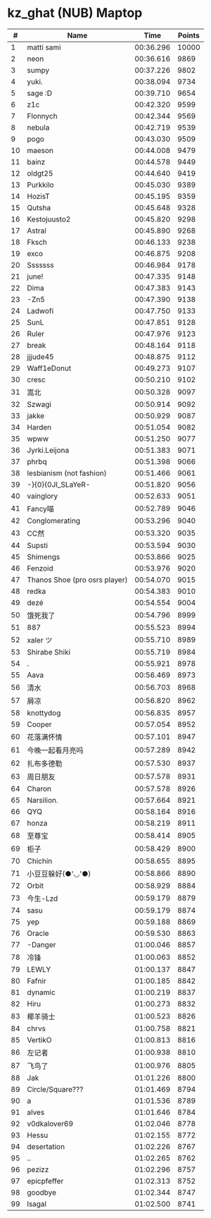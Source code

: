 # kz_ghat (NUB) Maptop

|  # | Name | Time | Points |
|-------------- | -------------- | -------------- | -------------- | 
| 1 | matti sami | 00:36.296 | 10000 | 
| 2 | neon | 00:36.616 | 9869 | 
| 3 | sumpy | 00:37.226 | 9802 | 
| 4 | yuki. | 00:38.094 | 9734 | 
| 5 | sage :D | 00:39.710 | 9654 | 
| 6 | z1c | 00:42.320 | 9599 | 
| 7 | Flonnych | 00:42.344 | 9569 | 
| 8 | nebula | 00:42.719 | 9539 | 
| 9 | pogo | 00:43.030 | 9509 | 
| 10 | maeson | 00:44.008 | 9479 | 
| 11 | bainz | 00:44.578 | 9449 | 
| 12 | oldgt25 | 00:44.640 | 9419 | 
| 13 | Purkkilo | 00:45.030 | 9389 | 
| 14 | HozisT | 00:45.195 | 9359 | 
| 15 | Qutsha | 00:45.648 | 9328 | 
| 16 | Kestojuusto2 | 00:45.820 | 9298 | 
| 17 | Astral | 00:45.890 | 9268 | 
| 18 | Fksch | 00:46.133 | 9238 | 
| 19 | exco | 00:46.875 | 9208 | 
| 20 | Sssssss | 00:46.984 | 9178 | 
| 21 | june! | 00:47.335 | 9148 | 
| 22 | Dima | 00:47.383 | 9143 | 
| 23 | -Zn5 | 00:47.390 | 9138 | 
| 24 | Ladwofi | 00:47.750 | 9133 | 
| 25 | SunL | 00:47.851 | 9128 | 
| 26 | Ruler | 00:47.976 | 9123 | 
| 27 | break | 00:48.164 | 9118 | 
| 28 | jjjude45 | 00:48.875 | 9112 | 
| 29 | Waff1eDonut | 00:49.273 | 9107 | 
| 30 | cresc | 00:50.210 | 9102 | 
| 31 | 嵩北 | 00:50.328 | 9097 | 
| 32 | Szwagi | 00:50.914 | 9092 | 
| 33 | jakke | 00:50.929 | 9087 | 
| 34 | Harden | 00:51.054 | 9082 | 
| 35 | wpww | 00:51.250 | 9077 | 
| 36 | Jyrki.Leijona | 00:51.383 | 9071 | 
| 37 | phrbq | 00:51.398 | 9066 | 
| 38 | lesbianism (not fashion) | 00:51.466 | 9061 | 
| 39 | -}{0}{0JI_SLaYeR- | 00:51.820 | 9056 | 
| 40 | vainglory | 00:52.633 | 9051 | 
| 41 | Fancy喵 | 00:52.789 | 9046 | 
| 42 | Conglomerating | 00:53.296 | 9040 | 
| 43 | CC然 | 00:53.320 | 9035 | 
| 44 | Supsti | 00:53.594 | 9030 | 
| 45 | Shimengs | 00:53.866 | 9025 | 
| 46 | Fenzoid | 00:53.976 | 9020 | 
| 47 | Thanos Shoe (pro osrs player) | 00:54.070 | 9015 | 
| 48 | redka | 00:54.383 | 9010 | 
| 49 | dezé | 00:54.554 | 9004 | 
| 50 | 饿死我了 | 00:54.796 | 8999 | 
| 51 | 887 | 00:55.523 | 8994 | 
| 52 | xaler ツ | 00:55.710 | 8989 | 
| 53 | Shirabe Shiki | 00:55.719 | 8984 | 
| 54 | . | 00:55.921 | 8978 | 
| 55 | Aava | 00:56.469 | 8973 | 
| 56 | 清水 | 00:56.703 | 8968 | 
| 57 | 屑凉 | 00:56.820 | 8962 | 
| 58 | knottydog | 00:56.835 | 8957 | 
| 59 | Cooper | 00:57.054 | 8952 | 
| 60 | 花落满怀情 | 00:57.101 | 8947 | 
| 61 | 今晚一起看月亮吗 | 00:57.289 | 8942 | 
| 62 | 扎布多德勒 | 00:57.530 | 8937 | 
| 63 | 周日朋友 | 00:57.578 | 8931 | 
| 64 | Charon | 00:57.578 | 8926 | 
| 65 | Narsilion. | 00:57.664 | 8921 | 
| 66 | QYQ | 00:58.164 | 8916 | 
| 67 | honza | 00:58.219 | 8911 | 
| 68 | 至尊宝 | 00:58.414 | 8905 | 
| 69 | 柜子 | 00:58.429 | 8900 | 
| 70 | Chichin | 00:58.655 | 8895 | 
| 71 | 小豆豆躲好(●'◡'●) | 00:58.866 | 8890 | 
| 72 | Orbit | 00:58.929 | 8884 | 
| 73 | 今生-Lzd | 00:59.179 | 8879 | 
| 74 | sasu | 00:59.179 | 8874 | 
| 75 | yep | 00:59.188 | 8869 | 
| 76 | Oracle | 00:59.530 | 8863 | 
| 77 | -Danger | 01:00.046 | 8857 | 
| 78 | 冷锋 | 01:00.063 | 8852 | 
| 79 | LEWLY | 01:00.137 | 8847 | 
| 80 | Fafnir | 01:00.185 | 8842 | 
| 81 | dynamic | 01:00.219 | 8837 | 
| 82 | Hiru | 01:00.273 | 8832 | 
| 83 | 椰羊骑士 | 01:00.523 | 8826 | 
| 84 | chrvs | 01:00.758 | 8821 | 
| 85 | VertikO | 01:00.813 | 8816 | 
| 86 | 左记者 | 01:00.938 | 8810 | 
| 87 | 飞鸟了 | 01:00.976 | 8805 | 
| 88 | Jak | 01:01.226 | 8800 | 
| 89 | Circle/Square??? | 01:01.469 | 8794 | 
| 90 | a | 01:01.536 | 8789 | 
| 91 | alves | 01:01.646 | 8784 | 
| 92 | v0dkalover69 | 01:02.046 | 8778 | 
| 93 | Hessu | 01:02.155 | 8772 | 
| 94 | desertation | 01:02.226 | 8767 | 
| 95 | .. | 01:02.265 | 8762 | 
| 96 | pezizz | 01:02.296 | 8757 | 
| 97 | epicpfeffer | 01:02.313 | 8752 | 
| 98 | goodbye | 01:02.344 | 8747 | 
| 99 | lsagal | 01:02.500 | 8741 | 

